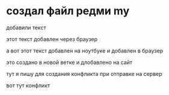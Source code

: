 # создал файл редми  my

добавили текст 

этот текст добавлен через браузер 


а вот этот текст добавлен на ноутбуке и добавлен в браузер 

это создано в новой ветке и длобавлено на сайт 

тут я пишу для создания конфликта при отправке на сервер 

вот тут конфликт 
